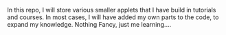 In this repo, I will store various smaller applets that I have build in tutorials and courses. 
In most cases, I will have added my own parts to the code, to expand my knowledge. 
Nothing Fancy, just me learning....
